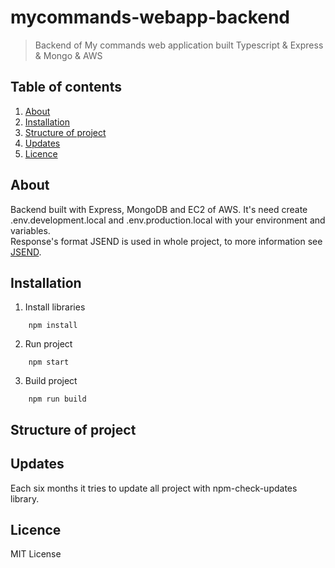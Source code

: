 # mycommands-webapp-backend
> Backend of My commands web application built Typescript & Express & Mongo & AWS

## Table of contents
1. [About](#about)
2. [Installation](#installation)
3. [Structure of project](#structure-of-project)
4. [Updates](#updates)
5. [Licence](#license)

## About
Backend built with Express, MongoDB and EC2 of AWS.
It's need create .env.development.local and .env.production.local with your environment and variables.
<br>
Response's format JSEND is used in whole project, to more information see [JSEND](https://github.com/omniti-labs/jsend).

## Installation
1. Install libraries
```
    npm install
```
2. Run project
```
    npm start
```
3. Build project
```
    npm run build
```
## Structure of project
## Updates
Each six months it tries to update all project with npm-check-updates library.
## Licence
MIT License
